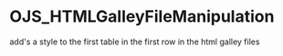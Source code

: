 # OJS_HTMLGalleyFileManipulation
add's a style to the first table in the first row in the html galley files
